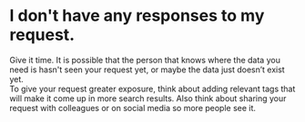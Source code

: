 # I don't have any responses to my request.

Give it time. It is possible that the person that knows where the data you need is hasn't seen your request yet, or maybe the data just doesn’t exist yet.  
To give your request greater exposure, think about adding relevant tags that will make it come up in more search results. Also think about sharing your request with colleagues or on social media so more people see it.

